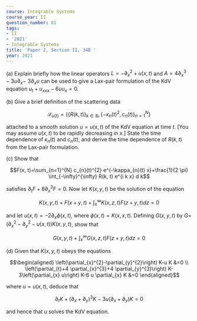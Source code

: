 ```yaml
---
course: Integrable Systems
course_year: II
question_number: 81
tags:
- II
- '2021'
- Integrable Systems
title: 'Paper 2, Section II, 34D '
year: 2021
---
```




(a) Explain briefly how the linear operators $L=-\partial_{x}^{2}+u(x, t)$ and $A=4 \partial_{x}^{3}-3 u \partial_{x}-$ $3 \partial_{x} u$ can be used to give a Lax-pair formulation of the $\mathrm{KdV}$ equation $u_{t}+u_{x x x}-6 u u_{x}=0$.

(b) Give a brief definition of the scattering data

$$\mathcal{S}_{u(t)}=\left\{\{R(k, t)\}_{k \in \mathbb{R}},\left\{-\kappa_{n}(t)^{2}, c_{n}(t)\right\}_{n=1}^{N}\right\}$$

attached to a smooth solution $u=u(x, t)$ of the KdV equation at time $t$. [You may assume $u(x, t)$ to be rapidly decreasing in $x$.] State the time dependence of $\kappa_{n}(t)$ and $c_{n}(t)$, and derive the time dependence of $R(k, t)$ from the Lax-pair formulation.

(c) Show that

$$F(x, t)=\sum_{n=1}^{N} c_{n}(t)^{2} e^{-\kappa_{n}(t) x}+\frac{1}{2 \pi} \int_{-\infty}^{\infty} R(k, t) e^{i k x} d k$$

satisfies $\partial_{t} F+8 \partial_{x}^{3} F=0$. Now let $K(x, y, t)$ be the solution of the equation

$$K(x, y, t)+F(x+y, t)+\int_{x}^{\infty} K(x, z, t) F(z+y, t) d z=0$$

and let $u(x, t)=-2 \partial_{x} \phi(x, t)$, where $\phi(x, t)=K(x, x, t)$. Defining $G(x, y, t)$ by $G=$ $\left(\partial_{x}^{2}-\partial_{y}^{2}-u(x, t)\right) K(x, y, t)$, show that

$$G(x, y, t)+\int_{x}^{\infty} G(x, z, t) F(z+y, t) d z=0$$

(d) Given that $K(x, y, t)$ obeys the equations

$$\begin{aligned}
\left(\partial_{x}^{2}-\partial_{y}^{2}\right) K-u K &=0 \\
\left(\partial_{t}+4 \partial_{x}^{3}+4 \partial_{y}^{3}\right) K-3\left(\partial_{x} u\right) K-6 u \partial_{x} K &=0
\end{aligned}$$

where $u=u(x, t)$, deduce that

$$\partial_{t} K+\left(\partial_{x}+\partial_{y}\right)^{3} K-3 u\left(\partial_{x}+\partial_{y}\right) K=0$$

and hence that $u$ solves the $\mathrm{KdV}$ equation.